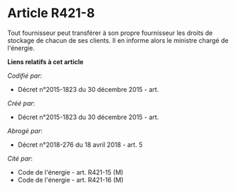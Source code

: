 # Article R421-8

Tout fournisseur peut transférer à son propre fournisseur les droits de stockage de chacun de ses clients. Il en informe
alors le ministre chargé de l'énergie.

**Liens relatifs à cet article**

_Codifié par_:

  - Décret n°2015-1823 du 30 décembre 2015 - art.

_Créé par_:

  - Décret n°2015-1823 du 30 décembre 2015 - art.

_Abrogé par_:

  - Décret n°2018-276 du 18 avril 2018 - art. 5

_Cité par_:

  - Code de l'énergie - art. R421-15 (M)
  - Code de l'énergie - art. R421-16 (M)
